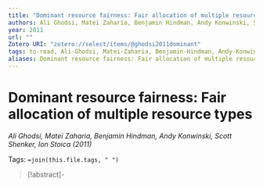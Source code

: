 ```yaml
---
title: "Dominant resource fairness: Fair allocation of multiple resource types"
authors: Ali Ghodsi, Matei Zaharia, Benjamin Hindman, Andy Konwinski, Scott Shenker, Ion Stoica
year: 2011
url: ""
Zotero URI: "zotero://select/items/@ghodsi2011dominant"
tags: to-read, Ali-Ghodsi, Matei-Zaharia, Benjamin-Hindman, Andy-Konwinski, Scott-Shenker, Ion-Stoica
aliases: Dominant resource fairness: Fair allocation of multiple resource types
---
```


# Dominant resource fairness: Fair allocation of multiple resource types  
_Ali Ghodsi, Matei Zaharia, Benjamin Hindman, Andy Konwinski, Scott Shenker, Ion Stoica (2011)_

Tags: `=join(this.file.tags, " ")`

> [!abstract]-
> 


